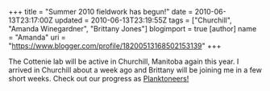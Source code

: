 +++
title = "Summer 2010 fieldwork has begun!"
date = 2010-06-13T23:17:00Z
updated = 2010-06-13T23:19:55Z
tags = ["Churchill", "Amanda Winegardner", "Brittany Jones"]
blogimport = true 
[author]
	name = "Amanda"
	uri = "https://www.blogger.com/profile/18200513168502153139"
+++

The Cottenie lab will be active in Churchill, Manitoba again this year. I arrived in Churchill about a week ago and Brittany will be joining me in a few short weeks. Check out our progress as <a href="http://dabluff.blogspot.com/">Planktoneers!</a>
